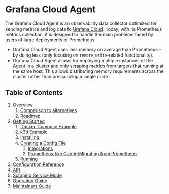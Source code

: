 # Grafana Cloud Agent

The Grafana Cloud Agent is an observability data collector optimized for sending
metrics and log data to [Grafana Cloud](https://grafana.com/products/cloud/).
Today, with its Prometheus metrics collection, it is designed to handle the
main problems faced by users of large deployments of Prometheus:

- Grafana Cloud Agent uses less memory on average than Prometheus – by doing less
  (only focusing on `remote_write`-related functionality).
- Grafana Cloud Agent allows for deploying multiple instances of the Agent in a
  cluster and only scraping metrics from targets that running at the same host.
  This allows distributing memory requirements across the cluster
  rather than pressurizing a single node.

## Table of Contents

1. [Overview](./overview.md)
    1. [Comparison to alternatives](./overview.md#comparison-to-alternatives)
    2. [Roadmap](./overview.md#roadmap)
2. [Getting Started](./getting-started.md)
    1. [Docker-Compose Example](./getting-started.md#docker-compose-example)
    2. [k3d Example](./getting-started.md#k3d-example)
    3. [Installing](./getting-started.md#installing)
    4. [Creating a Config File](./getting-started.md#creating-a-config-file)
        1. [Integrations](./getting-started.md#integrations)
        2. [Prometheus-like Config/Migrating from Prometheus](./getting-started.md#prometheus-like-configmigrating-from-prometheus)
    5. [Running](./getting-started.md#running)
3. [Configuration Reference](./configuration-reference.md)
4. [API](./api.md)
5. [Scraping Service Mode](./scraping-service.md)
6. [Operation Guide](./operation-guide.md)
7. [Maintainers Guide](./maintaining.md)
